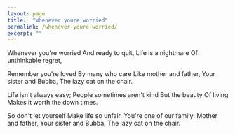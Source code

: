 ```yaml
---
layout: page
title:  "Whenever youre worried"
permalink: /whenever-youre-worried/
excerpt: ""
---
```


Whenever you're worried
And ready to quit,
Life is a nightmare
Of unthinkable regret,

Remember you're loved
By many who care
Like mother and father,
Your sister and Bubba,
The lazy cat on the chair.

Life isn't always easy;
People sometimes aren't kind
But the beauty
Of living
Makes it worth the down times.

So don't let yourself
Make life so unfair.
You're one of our family:
Mother and father,
Your sister and Bubba,
The lazy cat on the chair.
